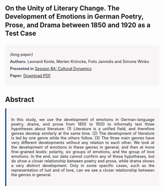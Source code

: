 
<style>    
    h2 {
        margin-top: 0;
        margin-bottom: 1.5rem;
        line-height: 1.3;
    }
    
    h3 {
        margin-top: 2rem;
        margin-bottom: 1rem;
        font-size: 1.4rem;
        font-weight:bold;
    }
    
    .metadata {
        background-color: rgba(96,24,67,0.03);
        padding: 1rem;
        font-size:0.8rem;
        border-radius: 6px;
        margin-bottom: 2rem;
    }
    
    .metadata p {
        margin: 0.5rem 0;
    }
    
    .abstract {
        text-align: justify;
        font-size:0.8rem;
        padding: 1rem;
        background-color: rgba(96,24,67,0.03);
        border-left: 4px solid #2c5282;
        border-radius: 0 6px 6px 0;
    }
    
    strong {
        color: #2d3748;
        font-weight: 600;
    }
</style>
<main role="main">
<h2>On the Unity of Literary Change. The Development of Emotions in German Poetry, Prose, and Drama between 1850 and 1920 as a Test Case</h2>

<section class="metadata">
<p style='font-size:0.8rem'><i>(long paper)</i></p>
<p><strong>Authors:</strong> Leonard Konle, Merten Kröncke, Fotis Jannidis and Simone Winko</p>
<p><strong>Presented in</strong> <a href="/programme/#session8A">Session 8A: Cultural Dynamics</a></p>
<p><strong>Paper:</strong> <a href="https://ceur-ws.org/Vol-3834/paper137.pdf">Download PDF</a></p>
</section>

<section>
<h3>Abstract</h3>
<div class="abstract">
<p>In this study, we use the development of emotions in German-language poetry, drama, and prose from 1850 to 1920 to informally test three hypotheses about literature: (1) Literature is a unified field, and therefore genres develop similarly at the same time. (2) The development of literature is led by one genre while the others follow. (3) The three main genres have very different developments without any relation to each other. We look at the development of emotions in these genres in general, and then at more fine-grained levels: polarity, six groups of emotions, and the group of love emotions. In the end, our data cannot confirm any of these hypotheses, but do show a closer relationship between poetry and prose, while drama shows a very distinct development. Only in some specific cases, such as the representation of lust and of love, can we see a closer relationship between the genres in general.</p>
</div>
</section>
</main>
